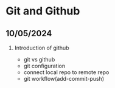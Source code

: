 # Git and Github

## 10/05/2024

1. Introduction of github

   - git vs github
   - git configuration
   - connect local repo to remote repo
   - git workflow(add-commit-push)
